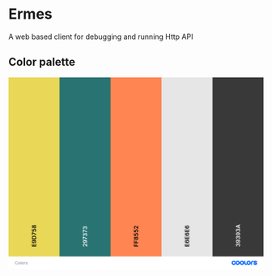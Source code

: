 # Ermes
A web based client for debugging and running Http API

## Color palette
![color palette](./palette.png)